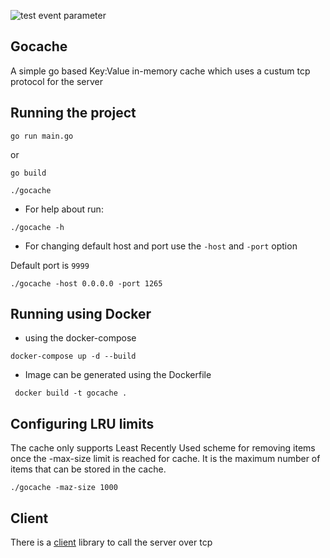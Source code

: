 ![test event parameter](https://github.com/dropdevrahul/gocache/actions/workflows/main.yml/badge.svg?event=push)

## Gocache
A simple go based Key:Value in-memory cache which uses a custum tcp protocol for the server

## Running the project

```
go run main.go
```

or

```
go build

./gocache

```

* For help about run:
```
./gocache -h  

```

* For changing default host and port use the `-host` and `-port` option

Default port is `9999`

```
./gocache -host 0.0.0.0 -port 1265

```

## Running using Docker

* using the docker-compose

```
docker-compose up -d --build
```

* Image can be generated using the Dockerfile

```
 docker build -t gocache .
```


## Configuring LRU limits

The cache only supports Least Recently Used scheme for removing items once the -max-size limit is reached for cache. It is the maximum number of items that can be stored in the cache.

```
./gocache -maz-size 1000
```

## Client
There is a [client](https://github.com/dropdevrahul/gocacheclient) library to call the server over tcp
